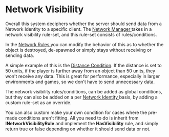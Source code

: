 # Network Visibility

Overall this system deciphers whether the server should send data from a Network Identity to a specific client. The [Network Manager ](../)takes in a network visibility rule-set, and this rule-set consists of rules/conditions.

In the [Network Rules ](../network-rules.md)you can modify the behavior of this as to whether the object is destroyed, de-spawned or simply stays without receiving or sending data.

A simple example of this is the [Distance Condition](distance-condition.md). If the distance is set to 50 units, if the player is further away from an object than 50 units, they won't receive any data. This is great for performance, especially in larger environments and games, so we don't have to send unnecessary data.

The network visibility rules/conditions, can be added as global conditions, but they can also be added on a per [Network Identity ](../../network-identity/)basis, by adding a custom rule-set as an override.

You can also custom make your own condition for cases where the pre-made conditions aren't fitting. All you need to do is inherit from **INetworkVisibilityRule** and implement the **HasVisibility** rule, and simply return true or false depending on whether it should send data or not.&#x20;
